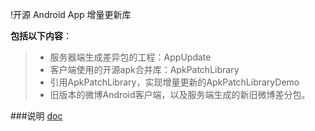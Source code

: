 !开源 Android App 增量更新库

**包括以下内容**：
> * 服务器端生成差异包的工程：AppUpdate
> * 客户端使用的开源apk合并库：ApkPatchLibrary
> * 引用ApkPatchLibrary，实现增量更新的ApkPatchLibraryDemo
> * 旧版本的微博Android客户端，以及服务端生成的新旧微博差分包。

###说明
[doc](http://my.oschina.net/liucundong/blog/160436)
